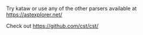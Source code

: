 Try kataw or use any of the other parsers available at https://astexplorer.net/

Check out https://github.com/cst/cst/
